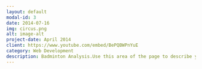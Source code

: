 ```yaml
---
layout: default
modal-id: 3
date: 2014-07-16
img: circus.png
alt: image-alt
project-date: April 2014
client: https://www.youtube.com/embed/BePQBWPnYuE
category: Web Development
description: Badminton Analysis.Use this area of the page to describe your project. Lorem ipsum dolor sit amet, consectetur adipisicing elit. Mollitia neque assumenda ipsam nihil, molestias magnam, recusandae quos quis inventore quisquam velit asperiores, vitae? Reprehenderit soluta, eos quod consequuntur itaque. Nam.
---
```

